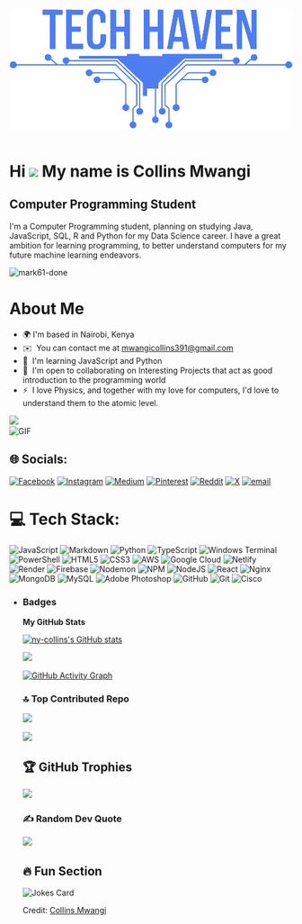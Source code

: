 <meta name="viewport" content="width=device-width, initial-scale=1.0">
<meta charset="UTF-8">
<div align="left">
	<img src="https://github.com/K1rsN7/TechHaven/blob/master/img/logo.webp"></div>
	<br>

Hi   ![](https://user-images.githubusercontent.com/18350557/176309783-0785949b-9127-417c-8b55-ab5a4333674e.gif) My name is Collins Mwangi
======================================================================================================================================
Computer Programming Student
----------------------------

I'm a Computer Programming student, planning on studying Java, JavaScript, SQL, R and Python for my Data Science career. I have a great ambition for learning programming, to better understand computers for my future machine learning endeavors.

<p align="left"> <img src="https://komarev.com/ghpvc/?username=ny-collins&label=Profile%20views&color=0e75b6&style=flat" alt="mark61-done" /> </p>

<b> <h1>About Me</h1> </b>

* 🌍      I'm based in Nairobi, Kenya
* ✉️     You can contact me at [mwangicollins391@gmail.com](mailto:mwangicollins391@gmail.com)
* 🧠      I'm learning JavaScript and Python
* 🤝      I'm open to collaborating on Interesting Projects that act as good introduction to the programming world
* ⚡      I love Physics, and together with my love for computers, I'd love to understand them to the atomic level.

<a href="https://www.github.com/ny-collins" target="_blank" rel="noreferrer"><img
src="https://img.shields.io/github/followers/ny-collins?logo=github&style=for-the-badge&color=0891b2&labelColor=14532d" /></a><br>
<a target="_blank" align="centre">
<img  top="500" height="300" width="400" alt="GIF" src="https://media.giphy.com/media/v1.Y2lkPTc5MGI3NjExaDZxZGt6bnZuOGxmcjd3YmlqOG42ZjRoNWw3c2Q3MWxnYnJqaXY4cSZlcD12MV9pbnRlcm5hbF9naWZfYnlfaWQmY3Q9Zw/qgQUggAC3Pfv687qPC/giphy.gif">
</a><br>



## 🌐 Socials:
[![Facebook](https://img.shields.io/badge/Facebook-%231877F2.svg?logo=Facebook&logoColor=white)](https://facebook.com/collinsmwangi206) [![Instagram](https://img.shields.io/badge/Instagram-%23E4405F.svg?logo=Instagram&logoColor=white)](https://instagram.com/collinsmwangi206) [![Medium](https://img.shields.io/badge/Medium-12100E?logo=medium&logoColor=white)](https://medium.com/@@collinsmwangi206) [![Pinterest](https://img.shields.io/badge/Pinterest-%23E60023.svg?logo=Pinterest&logoColor=white)](https://pinterest.com/collinsmwangi206) [![Reddit](https://img.shields.io/badge/Reddit-%23FF4500.svg?logo=Reddit&logoColor=white)](https://reddit.com/user/collinsmwangi206) [![X](https://img.shields.io/badge/X-black.svg?logo=X&logoColor=white)](https://x.com/CollinsMwa206) [![email](https://img.shields.io/badge/Email-D14836?logo=gmail&logoColor=white)](mailto:mwangicollins391@gmail.com) 

# 💻 Tech Stack:
![JavaScript](https://img.shields.io/badge/javascript-%23323330.svg?style=for-the-badge&logo=javascript&logoColor=%23F7DF1E) ![Markdown](https://img.shields.io/badge/markdown-%23000000.svg?style=for-the-badge&logo=markdown&logoColor=white) ![Python](https://img.shields.io/badge/python-3670A0?style=for-the-badge&logo=python&logoColor=ffdd54) ![TypeScript](https://img.shields.io/badge/typescript-%23007ACC.svg?style=for-the-badge&logo=typescript&logoColor=white) ![Windows Terminal](https://img.shields.io/badge/Windows%20Terminal-%234D4D4D.svg?style=for-the-badge&logo=windows-terminal&logoColor=white) ![PowerShell](https://img.shields.io/badge/PowerShell-%235391FE.svg?style=for-the-badge&logo=powershell&logoColor=white) ![HTML5](https://img.shields.io/badge/html5-%23E34F26.svg?style=for-the-badge&logo=html5&logoColor=white) ![CSS3](https://img.shields.io/badge/css3-%231572B6.svg?style=for-the-badge&logo=css3&logoColor=white) ![AWS](https://img.shields.io/badge/AWS-%23FF9900.svg?style=for-the-badge&logo=amazon-aws&logoColor=white) ![Google Cloud](https://img.shields.io/badge/GoogleCloud-%234285F4.svg?style=for-the-badge&logo=google-cloud&logoColor=white) ![Netlify](https://img.shields.io/badge/netlify-%23000000.svg?style=for-the-badge&logo=netlify&logoColor=#00C7B7) ![Render](https://img.shields.io/badge/Render-%46E3B7.svg?style=for-the-badge&logo=render&logoColor=white) ![Firebase](https://img.shields.io/badge/firebase-%23039BE5.svg?style=for-the-badge&logo=firebase) ![Nodemon](https://img.shields.io/badge/NODEMON-%23323330.svg?style=for-the-badge&logo=nodemon&logoColor=%BBDEAD) ![NPM](https://img.shields.io/badge/NPM-%23CB3837.svg?style=for-the-badge&logo=npm&logoColor=white) ![NodeJS](https://img.shields.io/badge/node.js-6DA55F?style=for-the-badge&logo=node.js&logoColor=white) ![React](https://img.shields.io/badge/react-%2320232a.svg?style=for-the-badge&logo=react&logoColor=%2361DAFB) ![Nginx](https://img.shields.io/badge/nginx-%23009639.svg?style=for-the-badge&logo=nginx&logoColor=white) ![MongoDB](https://img.shields.io/badge/MongoDB-%234ea94b.svg?style=for-the-badge&logo=mongodb&logoColor=white) ![MySQL](https://img.shields.io/badge/mysql-4479A1.svg?style=for-the-badge&logo=mysql&logoColor=white) ![Adobe Photoshop](https://img.shields.io/badge/adobe%20photoshop-%2331A8FF.svg?style=for-the-badge&logo=adobe%20photoshop&logoColor=white) ![GitHub](https://img.shields.io/badge/github-%23121011.svg?style=for-the-badge&logo=github&logoColor=white) ![Git](https://img.shields.io/badge/git-%23F05033.svg?style=for-the-badge&logo=git&logoColor=white) ![Cisco](https://img.shields.io/badge/cisco-%23049fd9.svg?style=for-the-badge&logo=cisco&logoColor=black)

    

*  ### Badges

   <b>My GitHub Stats</b>

   <a href="http://www.github.com/ny-collins"><img src="https://github-readme-stats.vercel.app/api?username=ny-collins&show_icons=true&hide=&count_private=true&title_color=0891b2&text_color=ffffff&icon_color=0891b2&bg_color=14532d&hide_border=true&show_icons=true" alt="ny-collins's GitHub stats" /></a>

      ![](https://nirzak-streak-stats.vercel.app/?user=ny-collins&theme=dark&hide_border=false)<br/>

    <a href="https://github.com/ny-collins">
      <img src="https://github-readme-activity-graph.vercel.app/graph?username=ny-collins&bg_color=1c1917&color=ffffff&line=14b8a6&point=ffffff&area=true&hide_border=true" alt="GitHub Activity Graph" />
    </a>

      ### 🔝 Top Contributed Repo
      ![](https://github-contributor-stats.vercel.app/api?username=ny-collins&limit=5&theme=dark&combine_all_yearly_contributions=true)
      
      
      [![](https://visitcount.itsvg.in/api?id=ny-collins&icon=0&color=0)](https://visitcount.itsvg.in)
     ## 🏆 GitHub Trophies
      ![](https://github-profile-trophy.vercel.app/?username=ny-collins&theme=radical&no-frame=false&no-bg=false&margin-w=4)

      ### ✍️ Random Dev Quote
      ![](https://quotes-github-readme.vercel.app/api?type=horizontal&theme=radical)

      ## 🔥 Fun Section  

      ![Jokes Card](https://readme-jokes.vercel.app/api)

   
 
   <p>Credit: <a href="https://github.com/ny-collins">  Collins Mwangi </a></p>

